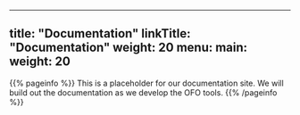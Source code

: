 
---
title: "Documentation"
linkTitle: "Documentation"
weight: 20
menu:
  main:
    weight: 20
---

{{% pageinfo %}}
This is a placeholder for our documentation site. We will build out the documentation as we develop the OFO tools.
{{% /pageinfo %}}
